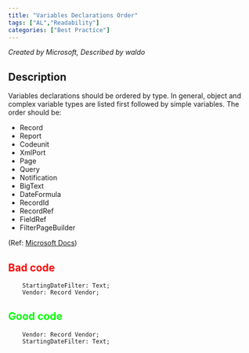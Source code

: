 ```yaml
---
title: "Variables Declarations Order"
tags: ["AL","Readability"]
categories: ["Best Practice"]
---
```


_Created by Microsoft, Described by waldo_

## Description

Variables declarations should be ordered by type. In general, object and complex variable types are listed first followed by simple variables. The order should be:

- Record
- Report
- Codeunit
- XmlPort
- Page
- Query
- Notification
- BigText
- DateFormula
- RecordId
- RecordRef
- FieldRef
- FilterPageBuilder

(Ref: [Microsoft Docs](https://docs.microsoft.com/en-us/dynamics365/business-central/dev-itpro/developer/analyzers/codecop-aa0021))

## <span style="color:red">Bad code</span>

```al
    StartingDateFilter: Text;
    Vendor: Record Vendor;
```

## <span style="color:lime">Good code</span>

```al
    Vendor: Record Vendor;
    StartingDateFilter: Text;
```
